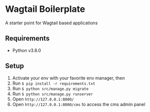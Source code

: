 # Wagtail Boilerplate

A starter point for Wagtail based applications

## Requirements

- Python v3.8.0

## Setup

1. Activate your env with your favorite env manager, then
1. Run `$ pip install -r requirements.txt`
1. Run `$ python src/manage.py migrate`
1. Run `$ python src/manage.py runserver`
1. Open `http://127.0.0.1:8000/`
1. Open `http://127.0.0.1:8000/cms` to access the cms admin panel
